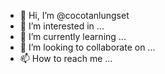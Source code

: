 - 👋 Hi, I’m @cocotanlungset
- 👀 I’m interested in ...
- 🌱 I’m currently learning ...
- 💞️ I’m looking to collaborate on ...
- 📫 How to reach me ...

<!---
cocotanlungset/cocotanlungset is a ✨ special ✨ repository because its `README.md` (this file) appears on your GitHub profile.
You can click the Preview link to take a look at your changes.
--->

